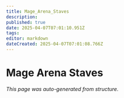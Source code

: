 ```yaml
---
title: Mage_Arena_Staves
description: 
published: true
date: 2025-04-07T07:01:10.951Z
tags: 
editor: markdown
dateCreated: 2025-04-07T07:01:08.766Z
---
```


# Mage Arena Staves

*This page was auto-generated from structure.*